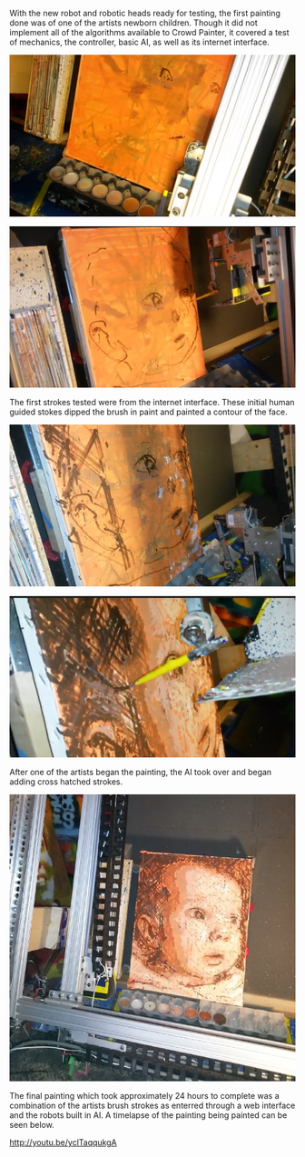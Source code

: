 With the new robot and robotic heads ready for testing, the first painting done was of one of the artists newborn children.  Though it did not implement all of the algorithms available to Crowd Painter, it covered a test of mechanics, the controller, basic AI, as well as its internet interface.   

![Test Painting 1](../project_images/baby1.jpg?raw=true "Test Painting 1")

![Test Painting 2](../project_images/baby2.jpg?raw=true "Test Painting 2")

The first strokes tested were from the internet interface.  These initial human guided stokes dipped the brush in paint and painted a contour of the face.

![Test Painting 3](../project_images/baby3.jpg?raw=true "Test Painting 3")

![Test Painting 4](../project_images/baby4.jpg?raw=true "Test Painting 4")

After one of the artists began the painting, the AI took over and began adding cross hatched strokes.

![Test Painting 6](../project_images/baby6.jpg?raw=true "Test Painting 6")

The final painting which took approximately 24 hours to complete was a combination of the artists brush strokes as enterred through a web interface and the robots built in AI.  A timelapse of the painting being painted can be seen below.

http://youtu.be/yclTaqqukgA